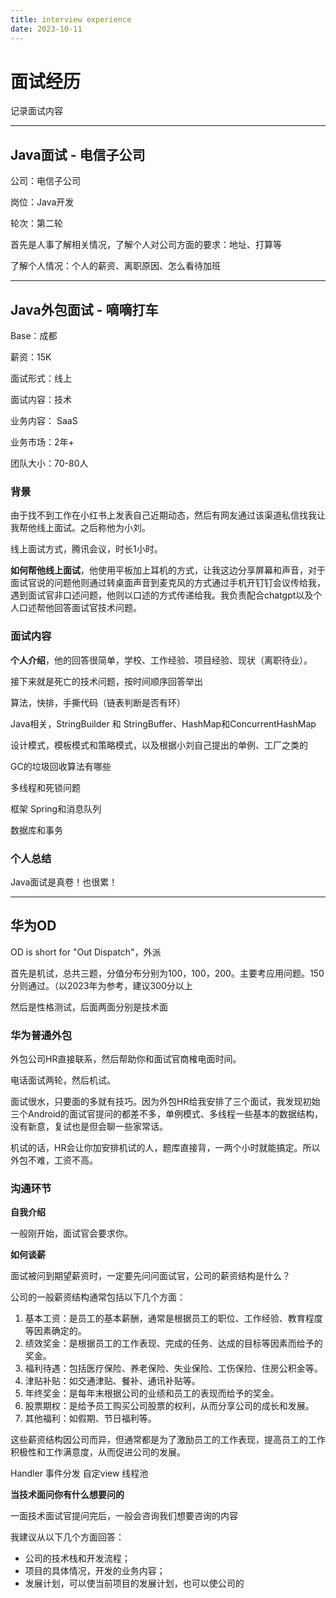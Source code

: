 ```yaml
---
title: interview experience
date: 2023-10-11
---
```


# 面试经历

记录面试内容

---



## Java面试 - 电信子公司

公司：电信子公司

岗位：Java开发

轮次：第二轮

首先是人事了解相关情况，了解个人对公司方面的要求：地址、打算等

了解个人情况：个人的薪资、离职原因、怎么看待加班

---

## Java外包面试 - 嘀嘀打车

Base：成都

薪资：15K

面试形式：线上

面试内容：技术

业务内容： SaaS

业务市场：2年+

团队大小：70-80人

### 背景

由于找不到工作在小红书上发表自己近期动态，然后有网友通过该渠道私信找我让我帮他线上面试。之后称他为小刘。

线上面试方式，腾讯会议，时长1小时。

**如何帮他线上面试**，他使用平板加上耳机的方式，让我这边分享屏幕和声音，对于面试官说的问题他则通过转桌面声音到麦克风的方式通过手机开钉钉会议传给我，遇到面试官非口述问题，他则以口述的方式传递给我。我负责配合chatgpt以及个人口述帮他回答面试官技术问题。

### 面试内容

**个人介绍**，他的回答很简单，学校、工作经验、项目经验、现状（离职待业）。

接下来就是死亡的技术问题，按时间顺序回答举出

算法，快排，手撕代码（链表判断是否有环）

Java相关，StringBuilder 和 StringBuffer、HashMap和ConcurrentHashMap

设计模式，模板模式和策略模式，以及根据小刘自己提出的单例、工厂之类的

GC的垃圾回收算法有哪些

多线程和死锁问题

框架 Spring和消息队列

数据库和事务

### 个人总结

Java面试是真卷！也很累！

---



## 华为OD

OD is short for "Out Dispatch"，外派

首先是机试，总共三题，分值分布分别为100，100，200。主要考应用问题。150分则通过。（以2023年为参考，建议300分以上

然后是性格测试，后面两面分别是技术面

### 华为普通外包

外包公司HR直接联系，然后帮助你和面试官商榷电面时间。

电话面试两轮，然后机试。

面试很水，只要面的多就有技巧。因为外包HR给我安排了三个面试，我发现初始三个Android的面试官提问的都差不多，单例模式、多线程一些基本的数据结构，没有新意，复试也是但会聊一些家常话。

机试的话，HR会让你加安排机试的人，题库直接背，一两个小时就能搞定。所以外包不难，工资不高。

### 沟通环节

**自我介绍**

一般刚开始，面试官会要求你。

**如何谈薪**

面试被问到期望薪资时，一定要先问问面试官，公司的薪资结构是什么？

公司的一般薪资结构通常包括以下几个方面：

1. 基本工资：是员工的基本薪酬，通常是根据员工的职位、工作经验、教育程度等因素确定的。
2. 绩效奖金：是根据员工的工作表现、完成的任务、达成的目标等因素而给予的奖金。
3. 福利待遇：包括医疗保险、养老保险、失业保险、工伤保险、住房公积金等。
4. 津贴补贴：如交通津贴、餐补、通讯补贴等。
5. 年终奖金：是每年末根据公司的业绩和员工的表现而给予的奖金。
6. 股票期权：是给予员工购买公司股票的权利，从而分享公司的成长和发展。
7. 其他福利：如假期、节日福利等。

这些薪资结构因公司而异，但通常都是为了激励员工的工作表现，提高员工的工作积极性和工作满意度，从而促进公司的发展。

Handler 事件分发 自定view 线程池 

**当技术面问你有什么想要问的**

一面技术面试官提问完后，一般会咨询我们想要咨询的内容

我建议从以下几个方面回答：

- 公司的技术栈和开发流程；
- 项目的具体情况，开发的业务内容；
- 发展计划，可以使当前项目的发展计划，也可以使公司的
